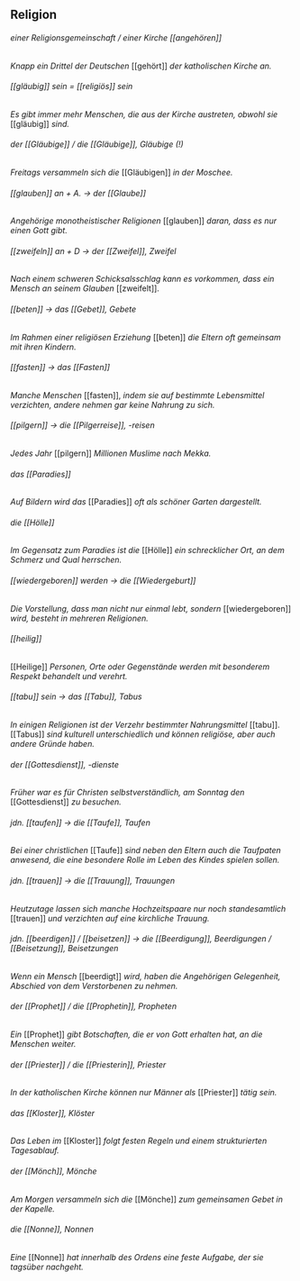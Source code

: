 ## Religion
###### einer Religionsgemeinschaft / einer Kirche [[angehören]]
*Knapp ein Drittel der Deutschen* [[gehört]] *der katholischen Kirche an.*

###### [[gläubig]] sein = [[religiös]] sein
*Es gibt immer mehr Menschen, die aus der Kirche austreten, obwohl sie* [[gläubig]] *sind.*

###### der [[Gläubige]] / die [[Gläubige]], Gläubige (!)
*Freitags versammeln sich die* [[Gläubigen]] *in der Moschee.*

###### [[glauben]] an + A. → der [[Glaube]]
*Angehörige monotheistischer Religionen* [[glauben]] *daran, dass es nur einen Gott gibt.*

###### [[zweifeln]] an + D → der [[Zweifel]], Zweifel
*Nach einem schweren Schicksalsschlag kann es vorkommen, dass ein Mensch an seinem Glauben* [[zweifelt]].

###### [[beten]] → das [[Gebet]], Gebete
*Im Rahmen einer religiösen Erziehung* [[beten]] *die Eltern oft gemeinsam mit ihren Kindern.*

###### [[fasten]] → das [[Fasten]]
*Manche Menschen* [[fasten]], *indem sie auf bestimmte Lebensmittel verzichten, andere nehmen gar keine Nahrung zu sich.*

###### [[pilgern]] → die [[Pilgerreise]], -reisen
*Jedes Jahr* [[pilgern]] *Millionen Muslime nach Mekka.*

###### das [[Paradies]]
*Auf Bildern wird das* [[Paradies]] *oft als schöner Garten dargestellt.*

###### die [[Hölle]]
*Im Gegensatz zum Paradies ist die* [[Hölle]] *ein schrecklicher Ort, an dem Schmerz und Qual herrschen.*

###### [[wiedergeboren]] werden → die [[Wiedergeburt]]
*Die Vorstellung, dass man nicht nur einmal lebt, sondern* [[wiedergeboren]] *wird, besteht in mehreren Religionen.*

###### [[heilig]]
[[Heilige]] *Personen, Orte oder Gegenstände werden mit besonderem Respekt behandelt und verehrt.*

###### [[tabu]] sein → das [[Tabu]], Tabus
*In einigen Religionen ist der Verzehr bestimmter Nahrungsmittel* [[tabu]].
[[Tabus]] *sind kulturell unterschiedlich und können religiöse, aber auch andere Gründe haben.*

###### der [[Gottesdienst]], -dienste
*Früher war es für Christen selbstverständlich, am Sonntag den* [[Gottesdienst]] *zu besuchen.*

###### jdn. [[taufen]] → die [[Taufe]], Taufen
*Bei einer christlichen* [[Taufe]] *sind neben den Eltern auch die Taufpaten anwesend, die eine besondere Rolle im Leben des Kindes spielen sollen.*

###### jdn. [[trauen]] → die [[Trauung]], Trauungen
*Heutzutage lassen sich manche Hochzeitspaare nur noch standesamtlich* [[trauen]] *und verzichten auf eine kirchliche Trauung.*

###### jdn. [[beerdigen]] / [[beisetzen]] → die [[Beerdigung]], Beerdigungen / [[Beisetzung]], Beisetzungen
*Wenn ein Mensch* [[beerdigt]] *wird, haben die Angehörigen Gelegenheit, Abschied von dem Verstorbenen zu nehmen.*

###### der [[Prophet]] / die [[Prophetin]], Propheten
*Ein* [[Prophet]] *gibt Botschaften, die er von Gott erhalten hat, an die Menschen weiter.*

###### der [[Priester]] / die [[Priesterin]], Priester
*In der katholischen Kirche können nur Männer als* [[Priester]] *tätig sein.*

###### das [[Kloster]], Klöster
*Das Leben im* [[Kloster]] *folgt festen Regeln und einem strukturierten Tagesablauf.*

###### der [[Mönch]], Mönche
*Am Morgen versammeln sich die* [[Mönche]] *zum gemeinsamen Gebet in der Kapelle.*

###### die [[Nonne]], Nonnen
*Eine* [[Nonne]] *hat innerhalb des Ordens eine feste Aufgabe, der sie tagsüber nachgeht.*
